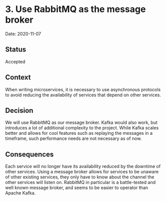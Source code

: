 # 3. Use RabbitMQ as the message broker

Date: 2020-11-07

## Status

Accepted

## Context

When writing microservices, it is necessary to use asynchronous protocols to avoid reducing the availability of services that depend on other services.


## Decision

We will use RabbitMQ as our message broker. Kafka would also work, but introduces a lot of additional complexity to the project. While Kafka scales better and allows for cool features such as replaying the messages in a timeframe, such performance needs are not necessary as of now.

## Consequences

Each service will no longer have its availability reduced by the downtime of other services.
Using a message broker allows for services to be unaware of other existing services, they only have to know about the channel the other services will listen on.
RabbitMQ in particular is a battle-tested and well known message broker, and seems to be easier to operator than Apache Kafka.
